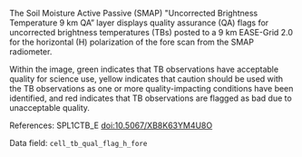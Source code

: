 The Soil Moisture Active Passive (SMAP) "Uncorrected Brightness Temperature 9 km QA” layer displays quality assurance (QA) flags for uncorrected brightness temperatures (TBs) posted to a 9 km EASE-Grid 2.0 for the horizontal (H) polarization of the fore scan from the SMAP radiometer.

Within the image, green indicates that TB observations have acceptable quality for science use, yellow indicates that caution should be used with the TB observations as one or more quality-impacting conditions have been identified, and red indicates that TB observations are flagged as bad due to unacceptable quality.

References: SPL1CTB_E [doi:10.5067/XB8K63YM4U8O](https://doi.org/10.5067/XB8K63YM4U8O)

Data field: `cell_tb_qual_flag_h_fore`
